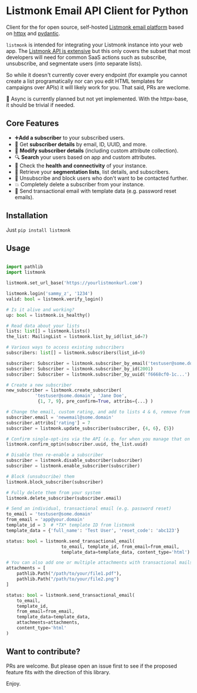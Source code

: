 # Listmonk Email API Client for Python

Client for the for open source, self-hosted [Listmonk email platform](https://listmonk.app) based on 
[httpx](https://www.python-httpx.org) and [pydantic](https://pydantic.dev).  

`listmonk` is intended for integrating your Listmonk instance into your web app. The [Listmonk API is extensive](https://listmonk.app/docs/apis/apis/) but this only covers the subset that most developers will need for common SaaS actions such as subscribe, unsubscribe, and segmentate users (into separate lists).

So while it doesn't currently cover every endpoint (for example you cannot create a list programatically nor can you edit HTML templates for campaigns over APIs) it will likely work for you. That said, PRs are weclome.

🔀 Async is currently planned but not yet implemented. With the httpx-base, it should be trivial if needed.

## Core Features

* ➕**Add a subscriber** to your subscribed users. 
* 🙎 Get **subscriber details** by email, ID, UUID, and more.
* 📝 **Modify subscriber details** (including custom attribute collection).
* 🔍 **Search** your users based on app and custom attributes.
* 🏥 Check the **health and connectivity** of your instance.
*  👥 Retrieve your **segmentation lists**,  list details, and subscribers.
* 🙅 Unsubscribe and block users who don't want  to be contacted further.
* 💥 Completely delete a subscriber from your instance.
* 📧 Send transactional email with template data (e.g. password reset emails).

## Installation

Just `pip install listmonk`


## Usage

```python

import pathlib
import listmonk

listmonk.set_url_base('https://yourlistmonkurl.com')

listmonk.login('sammy_z', '1234')
valid: bool = listmonk.verify_login()

# Is it alive and working?
up: bool = listmonk.is_healthy()

# Read data about your lists
lists: list[] = listmonk.lists()
the_list: MailingList = listmonk.list_by_id(list_id=7)

# Various ways to access existing subscribers
subscribers: list[] = listmonk.subscribers(list_id=9)

subscriber: Subscriber = listmonk.subscriber_by_email('testuser@some.domain')
subscriber: Subscriber = listmonk.subscriber_by_id(2001)
subscriber: Subscriber = listmonk.subscriber_by_uuid('f6668cf0-1c...')

# Create a new subscriber
new_subscriber = listmonk.create_subscriber(
           'testuser@some.domain', 'Jane Doe',
            {1, 7, 9}, pre_confirm=True, attribs={...} )

# Change the email, custom rating, and add to lists 4 & 6, remove from 5.
subscriber.email = 'newemail@some.domain'
subscriber.attribs['rating'] = 7
subscriber = listmonk.update_subscriber(subscriber, {4, 6}, {5})

# Confirm single-opt-ins via the API (e.g. for when you manage that on your platform)
listmonk.confirm_optin(subscriber.uuid, the_list.uuid)

# Disable then re-enable a subscriber
subscriber = listmonk.disable_subscriber(subscriber)
subscriber = listmonk.enable_subscriber(subscriber)

# Block (unsubscribe) them
listmonk.block_subscriber(subscriber)

# Fully delete them from your system
listmonk.delete_subscriber(subscriber.email)

# Send an individual, transactional email (e.g. password reset)
to_email = 'testuser@some.domain'
from_email = 'app@your.domain'
template_id = 3  # *TX* template ID from listmonk
template_data = {'full_name': 'Test User', 'reset_code': 'abc123'}

status: bool = listmonk.send_transactional_email(
                     to_email, template_id, from_email=from_email, 
                     template_data=template_data, content_type='html')

# You can also add one or multiple attachments with transactional mails
attachments = [
    pathlib.Path("/path/to/your/file1.pdf"),
    pathlib.Path("/path/to/your/file2.png")
]

status: bool = listmonk.send_transactional_email(
    to_email,
    template_id,
    from_email=from_email,
    template_data=template_data,
    attachments=attachments,
    content_type='html'
)
```

## Want to contribute?

PRs are welcome. But please open an issue first to see if the proposed feature fits with the direction of this library.

Enjoy.
